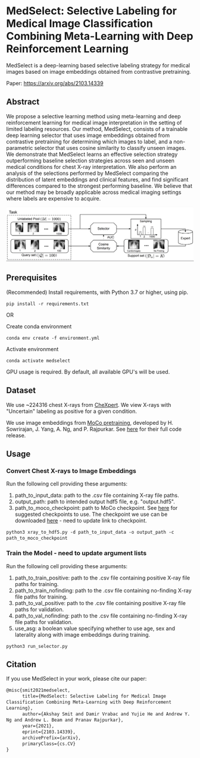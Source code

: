 # MedSelect: Selective Labeling for Medical Image Classification Combining Meta-Learning with Deep Reinforcement Learning

MedSelect is a deep-learning based selective labeling strategy for medical images based on image embeddings obtained from contrastive pretraining.

Paper: https://arxiv.org/abs/2103.14339

## Abstract

We propose a selective learning method using meta-learning and deep reinforcement learning for medical image interpretation in the setting of limited labeling resources. Our method, MedSelect, consists of a trainable deep learning selector that uses image embeddings obtained from contrastive pretraining for determining which images to label, and a non-parametric selector that uses cosine similarity to classify unseen images. We demonstrate that MedSelect learns an effective selection strategy outperforming baseline selection strategies across seen and unseen medical conditions for chest X-ray interpretation. We also perform an analysis of the selections performed by MedSelect comparing the distribution of latent embeddings and clinical features, and find significant differences compared to the strongest performing baseline. We believe that our method may be broadly applicable across medical imaging settings where labels are expensive to acquire.

![The approach](figures/model.png)

## Prerequisites
(Recommended) Install requirements, with Python 3.7 or higher, using pip.

```
pip install -r requirements.txt
```

OR

Create conda environment

```
conda env create -f environment.yml
```

Activate environment

```
conda activate medselect
```

GPU usage is required. By default, all available GPU's will be used.

## Dataset

We use ~224316 chest X-rays from [CheXpert](https://arxiv.org/abs/1901.07031). We view X-rays with "Uncertain" labeling as positive for a given condition.

We use image embeddings from [MoCo pretraining](https://arxiv.org/abs/2010.05352), developed by H. Sowrirajan, J. Yang, A. Ng, and P. Rajpurkar. See [here](https://github.com/stanfordmlgroup/MoCo-CXR) for their full code release.

## Usage

### Convert Chest X-rays to Image Embeddings

Run the following cell providing these arguments:
1. path_to_input_data: path to the .csv file containing X-ray file paths.
2. output_path: path to intended output hdf5 file, e.g. "output.hdf5".
3. path_to_moco_checkpoint: path to MoCo checkpoint. See [here](https://github.com/stanfordmlgroup/MoCo-CXR) for suggested checkpoints to use. The checkpoint we use can be downloaded [here](https://github.com/stanfordmlgroup/MoCo-CXR) - need to update link to checkpoint.

```
python3 xray_to_hdf5.py -d path_to_input_data -o output_path -c path_to_moco_checkpoint
```

### Train the Model - need to update argument lists

Run the following cell providing these arguments:
1. path_to_train_positive: path to the .csv file containing positive X-ray file paths for training.
2. path_to_train_nofinding: path to the .csv file containing no-finding X-ray file paths for training.
3. path_to_val_positive: path to the .csv file containing positive X-ray file paths for validation.
4. path_to_val_nofinding: path to the .csv file containing no-finding X-ray file paths for validation.
5. use_asg: a boolean value specifying whether to use age, sex and laterality along with image embeddings during training.

```
python3 run_selector.py
```

## Citation

If you use MedSelect in your work, please cite our paper:

```
@misc{smit2021medselect,
      title={MedSelect: Selective Labeling for Medical Image Classification Combining Meta-Learning with Deep Reinforcement Learning},
      author={Akshay Smit and Damir Vrabac and Yujie He and Andrew Y. Ng and Andrew L. Beam and Pranav Rajpurkar},
      year={2021},
      eprint={2103.14339},
      archivePrefix={arXiv},
      primaryClass={cs.CV}
}
```
